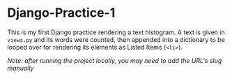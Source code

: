 # Django-Practice-1
This is my first Django practice rendering a text histogram. A text is given in ```views.py``` and its words were counted, then appended into a dictionary to be looped over for rendering its elements as Listed Items (```<li>```).

_Note: after running the project locally, you may need to add the URL's slug manually_
